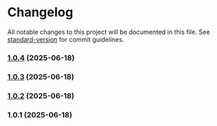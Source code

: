 # Changelog

All notable changes to this project will be documented in this file. See [standard-version](https://github.com/conventional-changelog/standard-version) for commit guidelines.

### [1.0.4](https://github.com/lamlib/data-sync/compare/v1.0.3...v1.0.4) (2025-06-18)

### [1.0.3](https://github.com/lamlib/data-sync/compare/v1.0.2...v1.0.3) (2025-06-18)

### [1.0.2](https://github.com/lamlib/data-sync/compare/v1.0.1...v1.0.2) (2025-06-18)

### 1.0.1 (2025-06-18)
